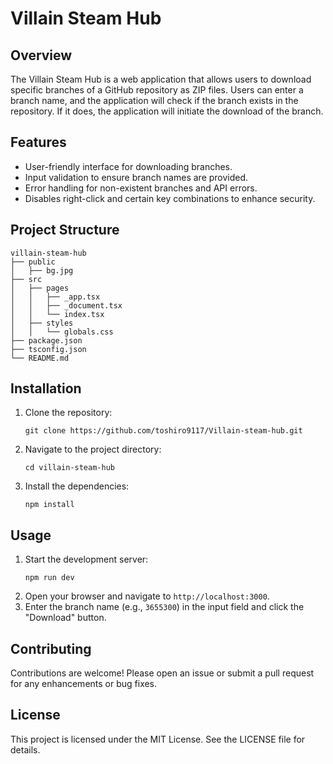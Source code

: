 # Villain Steam Hub

## Overview
The Villain Steam Hub is a web application that allows users to download specific branches of a GitHub repository as ZIP files. Users can enter a branch name, and the application will check if the branch exists in the repository. If it does, the application will initiate the download of the branch.

## Features
- User-friendly interface for downloading branches.
- Input validation to ensure branch names are provided.
- Error handling for non-existent branches and API errors.
- Disables right-click and certain key combinations to enhance security.

## Project Structure
```
villain-steam-hub
├── public
│   ├── bg.jpg
├── src
│   ├── pages
│   │   ├── _app.tsx
│   │   ├── _document.tsx
│   │   └── index.tsx
│   ├── styles
│   │   └── globals.css
├── package.json
├── tsconfig.json
└── README.md
```

## Installation
1. Clone the repository:
   ```
   git clone https://github.com/toshiro9117/Villain-steam-hub.git
   ```
2. Navigate to the project directory:
   ```
   cd villain-steam-hub
   ```
3. Install the dependencies:
   ```
   npm install
   ```

## Usage
1. Start the development server:
   ```
   npm run dev
   ```
2. Open your browser and navigate to `http://localhost:3000`.
3. Enter the branch name (e.g., `3655300`) in the input field and click the "Download" button.

## Contributing
Contributions are welcome! Please open an issue or submit a pull request for any enhancements or bug fixes.

## License
This project is licensed under the MIT License. See the LICENSE file for details.